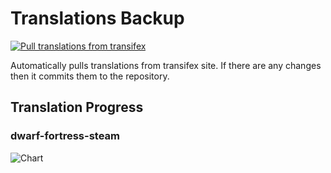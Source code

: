# Translations Backup

[![Pull translations from transifex](https://github.com/dfint/translations-backup/actions/workflows/pull-translations.yml/badge.svg)](https://github.com/dfint/translations-backup/actions/workflows/pull-translations.yml)

Automatically pulls translations from transifex site. If there are any changes then it commits them to the repository.

## Translation Progress

### dwarf-fortress-steam

![Chart](https://quickchart.io/chart/render/sf-cacb8ab1-780b-4d56-8882-492cfd996779)
<!--
### dwarf-fortress

![Chart](https://quickchart.io/chart/render/sf-b688a819-540e-4d81-9eea-f8e47f09186c)
-->